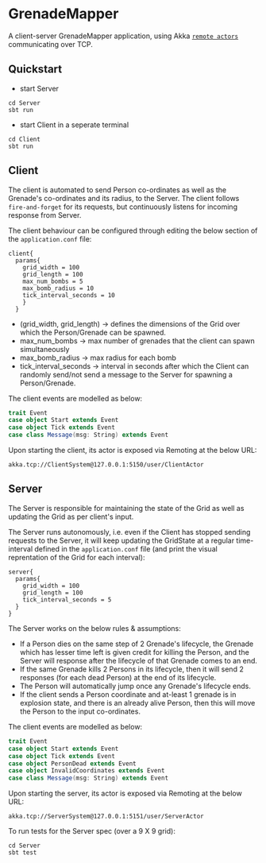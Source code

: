 # GrenadeMapper

A client-server GrenadeMapper application, using Akka [`remote actors`](https://doc.akka.io/docs/akka/current/remoting.html) communicating over TCP.

## Quickstart

* start Server
```console
cd Server
sbt run
```
* start Client in a seperate terminal
```console
cd Client
sbt run
```

## Client

The client is automated to send Person co-ordinates as well as the Grenade's co-ordinates and its radius, to the Server. The client follows `fire-and-forget` for its requests, but continuously listens for incoming response from Server.

The client behaviour can be configured through editing the below section of the `application.conf` file:

```properties
client{
  params{
    grid_width = 100
    grid_length = 100
    max_num_bombs = 5
    max_bomb_radius = 10
    tick_interval_seconds = 10
    }
  }
```

* (grid_width, grid_length) -> defines the dimensions of the Grid over which the Person/Grenade can be spawned.
* max_num_bombs -> max number of grenades that the client can spawn simultaneously
* max_bomb_radius -> max radius for each bomb
* tick_interval_seconds -> interval in seconds after which the Client can randomly send/not send a message to the Server for spawning a Person/Grenade.

The client events are modelled as below:
```scala
trait Event
case object Start extends Event
case object Tick extends Event
case class Message(msg: String) extends Event
```

Upon starting the client, its actor is exposed via Remoting at the below URL:
```
akka.tcp://ClientSystem@127.0.0.1:5150/user/ClientActor
```

## Server

The Server is responsible for maintaining the state of the Grid as well as updating the Grid as per client's input.

The Server runs autonomously, i.e. even if the Client has stopped sending requests to the Server, it will keep updating the GridState at a regular time-interval defined in the `application.conf` file (and print the visual reprentation of the Grid for each interval):

```properties
server{
  params{
    grid_width = 100
    grid_length = 100
    tick_interval_seconds = 5
  }
}
```

The Server works on the below rules & assumptions:

* If a Person dies on the same step of 2 Grenade's lifecycle, the Grenade which has lesser time left is given credit for killing the Person, and the Server will response after the lifecycle of that Grenade comes to an end.
* If the same Grenade kills 2 Persons in its lifecycle, then it will send 2 responses (for each dead Person) at the end of its lifecycle.
* The Person will automatically jump once any Grenade's lifecycle ends.
* If the client sends a Person coordinate and at-least 1 grenade is in explosion state, and there is an already alive Person, then this will move the Person to the input co-ordinates.


The client events are modelled as below:
```scala
trait Event
case object Start extends Event
case object Tick extends Event
case object PersonDead extends Event
case object InvalidCoordinates extends Event
case class Message(msg: String) extends Event
```

Upon starting the server, its actor is exposed via Remoting at the below URL:
```
akka.tcp://ServerSystem@127.0.0.1:5151/user/ServerActor
```

To run tests for the Server spec (over a 9 X 9 grid):
```console
cd Server
sbt test
```
